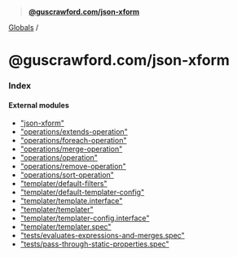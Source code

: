 > **[@guscrawford.com/json-xform](README.md)**

[Globals](globals.md) /

# @guscrawford.com/json-xform

### Index

#### External modules

* ["json-xform"](modules/_json_xform_.md)
* ["operations/extends-operation"](modules/_operations_extends_operation_.md)
* ["operations/foreach-operation"](modules/_operations_foreach_operation_.md)
* ["operations/merge-operation"](modules/_operations_merge_operation_.md)
* ["operations/operation"](modules/_operations_operation_.md)
* ["operations/remove-operation"](modules/_operations_remove_operation_.md)
* ["operations/sort-operation"](modules/_operations_sort_operation_.md)
* ["templater/default-filters"](modules/_templater_default_filters_.md)
* ["templater/default-templater-config"](modules/_templater_default_templater_config_.md)
* ["templater/template.interface"](modules/_templater_template_interface_.md)
* ["templater/templater"](modules/_templater_templater_.md)
* ["templater/templater-config.interface"](modules/_templater_templater_config_interface_.md)
* ["templater/templater.spec"](modules/_templater_templater_spec_.md)
* ["tests/evaluates-expressions-and-merges.spec"](modules/_tests_evaluates_expressions_and_merges_spec_.md)
* ["tests/pass-through-static-properties.spec"](modules/_tests_pass_through_static_properties_spec_.md)